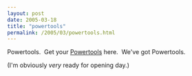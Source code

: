 ```yaml
---
layout: post
date: 2005-03-18
title: "powertools"
permalink: /2005/03/powertools.html
---
```


Powertools.  Get your [Powertools](http://www.sixapart.com/pronet/docs/powertools) here.  We've got Powertools.

(I'm obviously _very_ ready for opening day.)